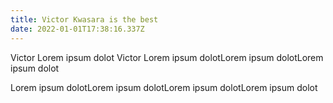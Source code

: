 ```yaml
---
title: Victor Kwasara is the best
date: 2022-01-01T17:38:16.337Z
---
```

Victor Lorem ipsum dolot  Victor Lorem ipsum dolotLorem ipsum dolotLorem ipsum dolot

Lorem ipsum dolotLorem ipsum dolotLorem ipsum dolotLorem ipsum dolot